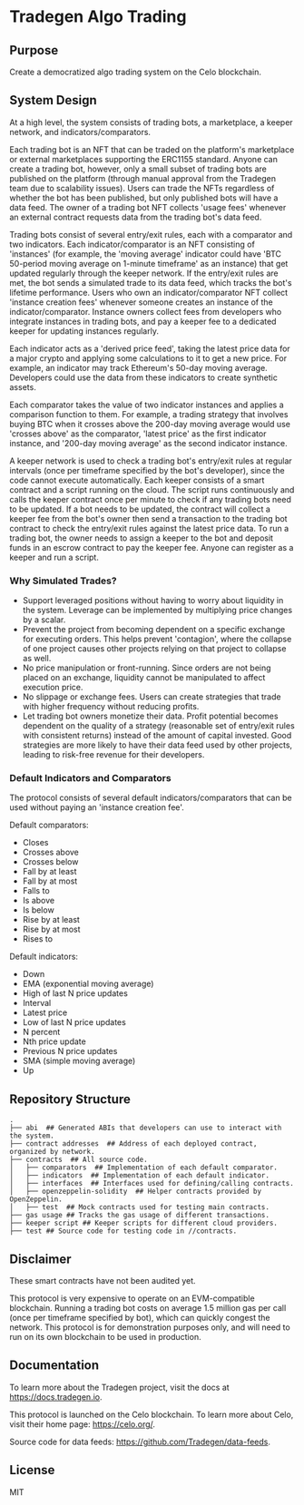 # Tradegen Algo Trading

## Purpose

Create a democratized algo trading system on the Celo blockchain.

## System Design

At a high level, the system consists of trading bots, a marketplace, a keeper network, and indicators/comparators. 

Each trading bot is an NFT that can be traded on the platform's marketplace or external marketplaces supporting the ERC1155 standard. Anyone can create a trading bot, however, only a small subset of trading bots are published on the platform (through manual approval from the Tradegen team due to scalability issues). Users can trade the NFTs regardless of whether the bot has been published, but only published bots will have a data feed. The owner of a trading bot NFT collects 'usage fees' whenever an external contract requests data from the trading bot's data feed.

Trading bots consist of several entry/exit rules, each with a comparator and two indicators. Each indicator/comparator is an NFT consisting of 'instances' (for example, the 'moving average' indicator could have 'BTC 50-period moving average on 1-minute timeframe' as an instance) that get updated regularly through the keeper network. If the entry/exit rules are met, the bot sends a simulated trade to its data feed, which tracks the bot's lifetime performance. Users who own an indicator/comparator NFT collect 'instance creation fees' whenever someone creates an instance of the indicator/comparator. Instance owners collect fees from developers who integrate instances in trading bots, and pay a keeper fee to a dedicated keeper for updating instances regularly. 

Each indicator acts as a 'derived price feed', taking the latest price data for a major crypto and applying some calculations to it to get a new price. For example, an indicator may track Ethereum's 50-day moving average. Developers could use the data from these indicators to create synthetic assets.

Each comparator takes the value of two indicator instances and applies a comparison function to them. For example, a trading strategy that involves buying BTC when it crosses above the 200-day moving average would use 'crosses above' as the comparator, 'latest price' as the first indicator instance, and '200-day moving average' as the second indicator instance.

A keeper network is used to check a trading bot's entry/exit rules at regular intervals (once per timeframe specified by the bot's developer), since the code cannot execute automatically. Each keeper consists of a smart contract and a script running on the cloud. The script runs continuously and calls the keeper contract once per minute to check if any trading bots need to be updated. If a bot needs to be updated, the contract will collect a keeper fee from the bot's owner then send a transaction to the trading bot contract to check the entry/exit rules against the latest price data. To run a trading bot, the owner needs to assign a keeper to the bot and deposit funds in an escrow contract to pay the keeper fee. Anyone can register as a keeper and run a script.

### Why Simulated Trades?

* Support leveraged positions without having to worry about liquidity in the system. Leverage can be implemented by multiplying price changes by a scalar.
* Prevent the project from becoming dependent on a specific exchange for executing orders. This helps prevent 'contagion', where the collapse of one project causes other projects relying on that project to collapse as well. 
* No price manipulation or front-running. Since orders are not being placed on an exchange, liquidity cannot be manipulated to affect execution price.
* No slippage or exchange fees. Users can create strategies that trade with higher frequency without reducing profits.  
* Let trading bot owners monetize their data. Profit potential becomes dependent on the quality of a strategy (reasonable set of entry/exit rules with consistent returns) instead of the amount of capital invested. Good strategies are more likely to have their data feed used by other projects, leading to risk-free revenue for their developers.

### Default Indicators and Comparators

The protocol consists of several default indicators/comparators that can be used without paying an 'instance creation fee'.

Default comparators:

* Closes
* Crosses above
* Crosses below
* Fall by at least
* Fall by at most
* Falls to
* Is above
* Is below
* Rise by at least
* Rise by at most
* Rises to

Default indicators:

* Down
* EMA (exponential moving average)
* High of last N price updates
* Interval
* Latest price
* Low of last N price updates
* N percent
* Nth price update
* Previous N price updates
* SMA (simple moving average)
* Up

## Repository Structure

```
.
├── abi  ## Generated ABIs that developers can use to interact with the system.
├── contract addresses  ## Address of each deployed contract, organized by network.
├── contracts  ## All source code.
│   ├── comparators  ## Implementation of each default comparator.
│   ├── indicators  ## Implementation of each default indicator.
│   ├── interfaces  ## Interfaces used for defining/calling contracts.
│   ├── openzeppelin-solidity  ## Helper contracts provided by OpenZeppelin.
│   ├── test  ## Mock contracts used for testing main contracts.
├── gas usage ## Tracks the gas usage of different transactions.
├── keeper script ## Keeper scripts for different cloud providers.
├── test ## Source code for testing code in //contracts.
```

## Disclaimer

These smart contracts have not been audited yet.

This protocol is very expensive to operate on an EVM-compatible blockchain. Running a trading bot costs on average 1.5 million gas per call (once per timeframe specified by bot), which can quickly congest the network. This protocol is for demonstration purposes only, and will need to run on its own blockchain to be used in production.

## Documentation

To learn more about the Tradegen project, visit the docs at https://docs.tradegen.io.

This protocol is launched on the Celo blockchain. To learn more about Celo, visit their home page: https://celo.org/.

Source code for data feeds: https://github.com/Tradegen/data-feeds.

## License

MIT
